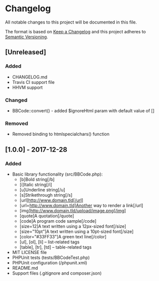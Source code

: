# Changelog
All notable changes to this project will be documented in this file.

The format is based on [Keep a Changelog](http://keepachangelog.com/en/1.0.0/)
and this project adheres to [Semantic Versioning](http://semver.org/spec/v2.0.0.html).

## [Unreleased]
### Added
- CHANGELOG.md
- Travis CI support file
- HHVM support

### Changed
- BBCode::convert() - added $ignoreHtml param with default value of []

### Removed
- Removed binding to htmlspecialchars() function

## [1.0.0] - 2017-12-28
### Added
- Basic library functionality (src/BBCode.php):
  - [b]Bold string[/b]
  - [i]Italic string[/i]
  - [u]Underline string[/u]
  - [s]Strikethrough string[/s]
  - [url]http://www.domain.tld[/url]
  - [url=http://www.domain.tld]Another way to render a link[/url]
  - [img]http://www.domain.tld/upload/image.png[/img]
  - [quote]A quotation[/quote]
  - [code]A program code sample[/code]
  - [size=12]A text written using a 12px-sized font[/size]
  - [size="10pt"]A text written using a 10pt-sized font[/size]
  - [color="#33FF33"]A green text line[/color]
  - [ul], [ol], [li] – list-related tags
  - [table], [tr], [td] – table-related tags
- MIT LICENSE file
- PHPUnit tests (tests/BBCodeTest.php)
- PHPUnit configuration (/phpunit.xml)
- README.md
- Support files (.gitignore and composer.json)
